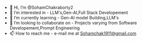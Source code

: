 - 👋 Hi, I’m @SohamChakraborty2
- 👀 I’m interested in - LLM's,Gen-AI,Full Stack Developement
- 🌱 I’m currently learning - Gen-AI model Building,LLM's
- 💞️ I’m looking to collaborate on - Projects varying from Software Developement,Prompt Engineering
- 📫 How to reach me - e-mail me at Sohamchak1911@gmail.com

<!---
SohamChakraborty2/SohamChakraborty2 is a ✨ special ✨ repository because its `README.md` (this file) appears on your GitHub profile.
You can click the Preview link to take a look at your changes.
--->
